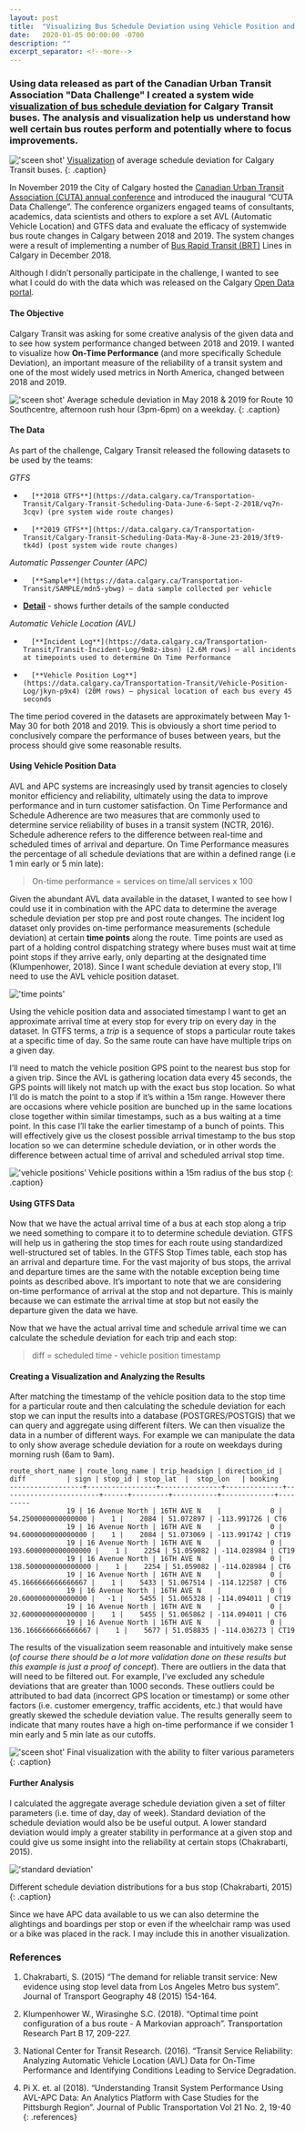 ```yaml
---
layout: post
title:  "Visualizing Bus Schedule Deviation using Vehicle Position and GTFS Data"
date:   2020-01-05 00:00:00 -0700
description: ""
excerpt_separator: <!--more-->
---
```


### Using data released as part of the Canadian Urban Transit Association "Data Challenge" I created a system wide [visualization of bus schedule deviation](http://saadiqm.com/bus-on-time-performance/) for Calgary Transit buses. The analysis and visualization help us understand how well certain bus routes perform and potentially where to focus improvements.

<!--more-->

!['sceen shot'](https://s3-us-west-2.amazonaws.com/smohiudd.github.co/on-time-performance/screen2.png)
[Visualization](http://saadiqm.com/bus-on-time-performance/) of average schedule deviation for Calgary Transit buses.
{: .caption}

<style>
.caption {
  font-size: 13px;
  font-style: italic;
  margin-top:0px;
  text-align: center;
}

.references {
  font-size: 12px;
}
</style>

In November 2019 the City of Calgary hosted the [Canadian Urban Transit Association (CUTA) annual conference](https://cutaactu.ca/en/events-training/cuta-annual-conference-and-transit-show-2019) and introduced the inaugural “CUTA Data Challenge”. The conference organizers engaged teams of consultants, academics, data scientists and others to explore a set AVL (Automatic Vehicle Location) and GTFS data and evaluate the efficacy of systemwide bus route changes in Calgary between 2018 and 2019. The system changes were a result of implementing a number of [Bus Rapid Transit (BRT)](https://www.calgarytransit.com/plans-projects/bus-rapid-transit-brt) Lines in Calgary in December 2018.

Although I didn’t personally participate in the challenge, I wanted to see what I could do with the data which was released on the Calgary [Open Data portal](https://data.calgary.ca/).

#### The Objective

Calgary Transit was asking for some creative analysis of the given data and to see how system performance changed between 2018 and 2019. I wanted to visualize how **On-Time Performance** (and more specifically Schedule Deviation), an important measure of the reliability of a transit system and one of the most widely used metrics in North America, changed between 2018 and 2019.

!['sceen shot'](https://s3-us-west-2.amazonaws.com/smohiudd.github.co/on-time-performance/screen4.png)
Average schedule deviation in May 2018 & 2019 for Route 10 Southcentre, afternoon rush hour (3pm-6pm) on a weekday.
{: .caption}

#### The Data

As part of the challenge, Calgary Transit released the following datasets to be used by the teams:

*GTFS*
-       [**2018 GTFS**](https://data.calgary.ca/Transportation-Transit/Calgary-Transit-Scheduling-Data-June-6-Sept-2-2018/vq7n-3cqv) (pre system wide route changes)
-       [**2019 GTFS**](https://data.calgary.ca/Transportation-Transit/Calgary-Transit-Scheduling-Data-May-8-June-23-2019/3ft9-tk4d) (post system wide route changes)

*Automatic Passenger Counter (APC)*
-       [**Sample**](https://data.calgary.ca/Transportation-Transit/SAMPLE/mdn5-ybwg) – data sample collected per vehicle
- [**Detail**](https://data.calgary.ca/Transportation-Transit/DETAIL/kymh-8ust) - shows further details of the sample conducted

*Automatic Vehicle Location (AVL)*
-       [**Incident Log**](https://data.calgary.ca/Transportation-Transit/Transit-Incident-Log/9m8z-ibsn) (2.6M rows) – all incidents at timepoints used to determine On Time Performance
-       [**Vehicle Position Log**](https://data.calgary.ca/Transportation-Transit/Vehicle-Position-Log/jkyn-p9x4) (20M rows) – physical location of each bus every 45 seconds

The time period covered in the datasets are approximately between May 1- May 30 for both 2018 and 2019. This is obviously a short time period to conclusively compare the performance of buses between years, but the process should give some reasonable results.

#### Using Vehicle Position Data

AVL and APC systems are increasingly used by transit agencies to closely monitor efficiency and reliability, ultimately using the data to improve performance and in turn customer satisfaction. On Time Performance and Schedule Adherence are two measures that are commonly used to determine service reliability of buses in a transit system (NCTR, 2016). Schedule adherence refers to the difference between real-time and scheduled times of arrival and departure. On Time Performance measures the percentage of all schedule deviations that are within a defined range (i.e 1 min early or 5 min late):

> On-time performance = services on time/all services x 100

Given the abundant AVL data available in the dataset, I wanted to see how I could use it in combination with the APC data to determine the average schedule deviation per stop pre and post route changes. The incident log dataset only provides on-time performance measurements (schedule deviation) at certain **time points** along the route. Time points are used as part of a holding control dispatching strategy where buses must wait at time point stops if they arrive early, only departing at the designated time (Klumpenhower, 2018). Since I want schedule deviation at every stop, I’ll need to use the AVL vehicle position dataset.

!['time points'](https://s3-us-west-2.amazonaws.com/smohiudd.github.co/on-time-performance/time_point.jpg)


Using the vehicle position data and associated timestamp I want to get an approximate arrival time at every stop for every trip on every day in the dataset. In GTFS terms, a *trip* is a sequence of stops a particular route takes at a specific time of day. So the same route can have have multiple trips on a given day.

I’ll need to match the vehicle position GPS point to the nearest bus stop for a given trip. Since the AVL is gathering location data every 45 seconds, the GPS points will likely not match up with the exact bus stop location. So what I’ll do is match the point to a stop if it’s within a 15m range. However there are occasions where vehicle position are bunched up in the same locations close together within similar timestamps, such as a bus waiting at a time point. In this case I’ll take the earlier timestamp of a bunch of points. This will effectively give us the closest possible arrival timestamp to the bus stop location so we can determine schedule deviation, or in other words the difference between actual time of arrival and scheduled arrival stop time.


!['vehicle positions'](https://s3-us-west-2.amazonaws.com/smohiudd.github.co/on-time-performance/vehicle_positions.jpg)
Vehicle positions within a 15m radius of the bus stop
{: .caption}

#### Using GTFS Data

Now that we have the actual arrival time of a bus at each stop along a trip we need something to compare it to to determine schedule deviation. GTFS will help us in gathering the stop times for each route using standardized well-structured set of tables. In the GTFS Stop Times table, each stop has an arrival and departure time. For the vast majority of bus stops, the arrival and departure times are the same with the notable exception being time points as described above. It’s important to note that we are considering on-time performance of arrival at the stop and not departure. This is mainly because we can estimate the arrival time at stop but not easily the departure given the data we have.

Now that we have the actual arrival time and schedule arrival time we can calculate the schedule deviation for each trip and each stop:

> diff = scheduled time - vehicle position timestamp


#### Creating a Visualization and Analyzing the Results

After matching the timestamp of the vehicle position data to the stop time for a particular route and then calculating the schedule deviation for each stop we can input the results into a database (POSTGRES/POSTGIS) that we can query and aggregate using different filters. We can then visualize the data in a number of different ways. For example we can manipulate the data to only show average schedule deviation for a route on weekdays during morning rush (6am to 9am).

```
route_short_name | route_long_name | trip_headsign | direction_id |          diff          | sign | stop_id | stop_lat  |  stop_lon   | booking
------------------+-----------------+---------------+--------------+------------------------+------+---------+-----------+-------------+---------
              19 | 16 Avenue North | 16TH AVE N    |            0 |    54.2500000000000000 |    1 |    2084 | 51.072897 | -113.991726 | CT6
              19 | 16 Avenue North | 16TH AVE N    |            0 |    94.6000000000000000 |    1 |    2084 | 51.073069 | -113.991742 | CT19
              19 | 16 Avenue North | 16TH AVE N    |            0 |   193.6000000000000000 |    1 |    2254 | 51.059082 | -114.028984 | CT19
              19 | 16 Avenue North | 16TH AVE N    |            0 |   138.5000000000000000 |    1 |    2254 | 51.059082 | -114.028984 | CT6
              19 | 16 Avenue North | 16TH AVE N    |            0 |    45.1666666666666667 |    1 |    5433 | 51.067514 | -114.122587 | CT6
              19 | 16 Avenue North | 16TH AVE N    |            0 |    20.6000000000000000 |   -1 |    5455 | 51.065328 | -114.094011 | CT19
              19 | 16 Avenue North | 16TH AVE N    |            0 |    32.6000000000000000 |    1 |    5455 | 51.065862 | -114.094011 | CT6
              19 | 16 Avenue North | 16TH AVE N    |            0 |   136.1666666666666667 |    1 |    5677 | 51.058835 | -114.036273 | CT19
```
The results of the visualization seem reasonable and intuitively make sense (*of course there should be a lot more validation done on these results but this example is just a proof of concept*). There are outliers in the data that will need to be filtered out. For example, I’ve excluded any schedule deviations that are greater than 1000 seconds. These outliers could be attributed to bad data (incorrect GPS location or timestamp) or some other factors (i.e. customer emergency, traffic accidents, etc.) that would have greatly skewed the schedule deviation value. The results generally seem to indicate that many routes have a high on-time performance if we consider 1 min early and 5 min late as our cutoffs.

!['sceen shot'](https://s3-us-west-2.amazonaws.com/smohiudd.github.co/on-time-performance/screen3.png)
Final visualization with the ability to filter various parameters
{: .caption}

#### Further Analysis

I calculated the aggregate average schedule deviation given a set of filter parameters (i.e. time of day, day of week). Standard deviation of the schedule deviation would also be be useful output. A lower standard deviation would imply a greater stability in performance at a given stop and could give us some insight into the reliability at certain stops (Chakrabarti, 2015).

!['standard deviation'](https://s3-us-west-2.amazonaws.com/smohiudd.github.co/on-time-performance/stand_dev.jpg)

Different schedule deviation distributions for a bus stop (Chakrabarti, 2015)
{: .caption}


Since we have APC data available to us we can also determine the alightings and boardings per stop or even if the wheelchair ramp was used or a bike was placed in the rack. I may include this in another visualization.

### References

1. Chakrabarti, S. (2015) “The demand for reliable transit service: New evidence using stop level data from Los Angeles Metro bus system”. Journal of Transport Geography 48 (2015) 154-164.

2. Klumpenhower W., Wirasinghe S.C. (2018). “Optimal time point configuration of a bus route - A Markovian approach”. Transportation Research Part B 17, 209-227.

3. National Center for Transit Research. (2016). “Transit Service Reliability: Analyzing Automatic Vehicle Location (AVL) Data for On-Time Performance and Identifying Conditions Leading to Service Degradation.

4. Pi X. et. al (2018). “Understanding Transit System Performance Using AVL-APC Data: An Analytics Platform with Case Studies for the Pittsburgh Region”. Journal of Public Transportation Vol 21 No. 2, 19-40
{: .references}
